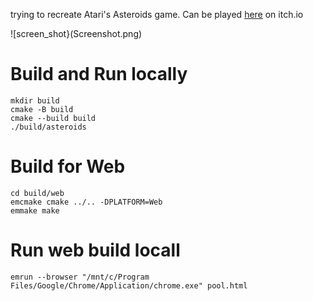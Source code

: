 trying to recreate Atari's Asteroids game. Can be played [here](https://luin213.itch.io/asteroids) on itch.io

![screen_shot}(Screenshot.png)

# Build and Run locally
```
mkdir build
cmake -B build
cmake --build build
./build/asteroids
```

# Build for Web
```
cd build/web
emcmake cmake ../.. -DPLATFORM=Web
emmake make
```

# Run web build locall
```
emrun --browser "/mnt/c/Program Files/Google/Chrome/Application/chrome.exe" pool.html
```
